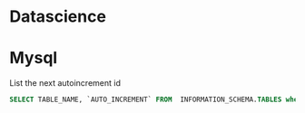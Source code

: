 # Datascience

# Mysql

List the next autoincrement id
```sql
SELECT TABLE_NAME, `AUTO_INCREMENT` FROM  INFORMATION_SCHEMA.TABLES where TABLE_NAME like 'tablename%';
```
